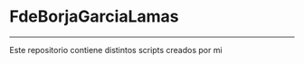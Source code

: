 # FdeBorjaGarciaLamas

--------------------------------------------
Este repositorio contiene distintos scripts creados por mi

